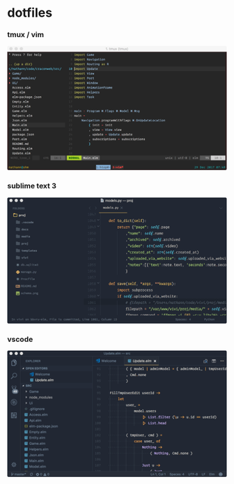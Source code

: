 # dotfiles

### tmux / vim
![](img/1.png)

### sublime text 3
![](img/2.png)

### vscode
![](img/3.png)